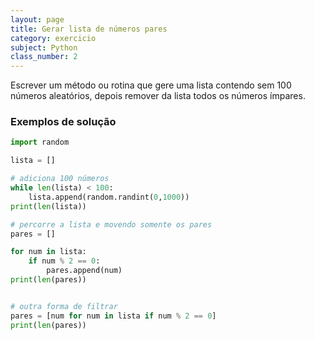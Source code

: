 ```yaml
---
layout: page
title: Gerar lista de números pares
category: exercicio
subject: Python
class_number: 2
---
```

Escrever um método ou rotina que gere uma lista contendo sem 100 números aleatórios, depois remover da lista todos os números ímpares.

### Exemplos de solução
```python
import random

lista = []

# adiciona 100 números
while len(lista) < 100:
    lista.append(random.randint(0,1000))
print(len(lista))

# percorre a lista e movendo somente os pares
pares = []

for num in lista:
    if num % 2 == 0:
        pares.append(num)        
print(len(pares))


# outra forma de filtrar
pares = [num for num in lista if num % 2 == 0]
print(len(pares))
```

